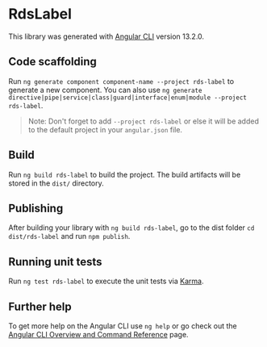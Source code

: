 # RdsLabel

This library was generated with [Angular CLI](https://github.com/angular/angular-cli) version 13.2.0.

## Code scaffolding

Run `ng generate component component-name --project rds-label` to generate a new component. You can also use `ng generate directive|pipe|service|class|guard|interface|enum|module --project rds-label`.
> Note: Don't forget to add `--project rds-label` or else it will be added to the default project in your `angular.json` file. 

## Build

Run `ng build rds-label` to build the project. The build artifacts will be stored in the `dist/` directory.

## Publishing

After building your library with `ng build rds-label`, go to the dist folder `cd dist/rds-label` and run `npm publish`.

## Running unit tests

Run `ng test rds-label` to execute the unit tests via [Karma](https://karma-runner.github.io).

## Further help

To get more help on the Angular CLI use `ng help` or go check out the [Angular CLI Overview and Command Reference](https://angular.io/cli) page.
